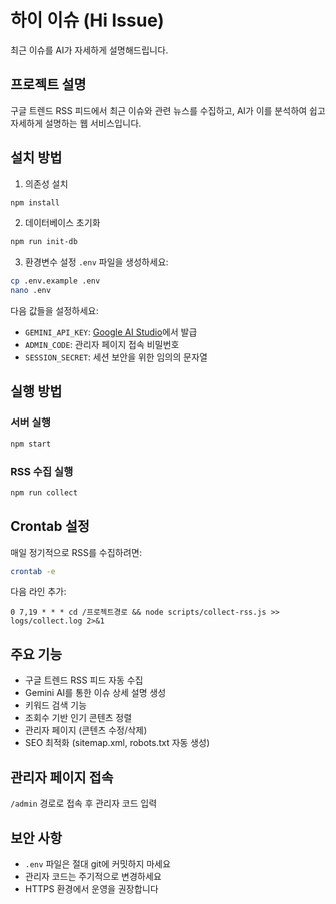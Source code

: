 # 하이 이슈 (Hi Issue)

최근 이슈를 AI가 자세하게 설명해드립니다.

## 프로젝트 설명

구글 트렌드 RSS 피드에서 최근 이슈와 관련 뉴스를 수집하고, AI가 이를 분석하여 쉽고 자세하게 설명하는 웹 서비스입니다.

## 설치 방법

1. 의존성 설치
```bash
npm install
```

2. 데이터베이스 초기화
```bash
npm run init-db
```

3. 환경변수 설정
`.env` 파일을 생성하세요:
```bash
cp .env.example .env
nano .env
```

다음 값들을 설정하세요:
- `GEMINI_API_KEY`: [Google AI Studio](https://makersuite.google.com/app/apikey)에서 발급
- `ADMIN_CODE`: 관리자 페이지 접속 비밀번호
- `SESSION_SECRET`: 세션 보안을 위한 임의의 문자열

## 실행 방법

### 서버 실행
```bash
npm start
```

### RSS 수집 실행
```bash
npm run collect
```

## Crontab 설정

매일 정기적으로 RSS를 수집하려면:
```bash
crontab -e
```

다음 라인 추가:
```
0 7,19 * * * cd /프로젝트경로 && node scripts/collect-rss.js >> logs/collect.log 2>&1
```

## 주요 기능

- 구글 트렌드 RSS 피드 자동 수집
- Gemini AI를 통한 이슈 상세 설명 생성
- 키워드 검색 기능
- 조회수 기반 인기 콘텐츠 정렬
- 관리자 페이지 (콘텐츠 수정/삭제)
- SEO 최적화 (sitemap.xml, robots.txt 자동 생성)

## 관리자 페이지 접속

`/admin` 경로로 접속 후 관리자 코드 입력

## 보안 사항

- `.env` 파일은 절대 git에 커밋하지 마세요
- 관리자 코드는 주기적으로 변경하세요
- HTTPS 환경에서 운영을 권장합니다